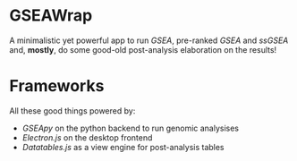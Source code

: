 # GSEAWrap
A minimalistic yet powerful app to run *GSEA*, pre-ranked *GSEA* and *ssGSEA* and, **mostly**, do some good-old post-analysis elaboration on the results!

# Frameworks
All these good things powered by:
- *GSEApy* on the python backend to run genomic analysises
- *Electron.js* on the desktop frontend
- *Datatables.js* as a view engine for post-analysis tables
